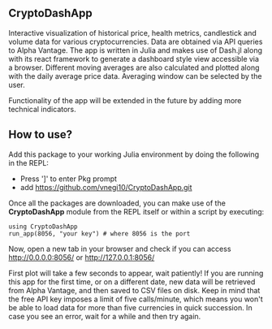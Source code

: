 ## CryptoDashApp

Interactive visualization of historical price, health metrics, candlestick and volume data for various cryptocurrencies. Data are obtained via API queries to Alpha Vantage. 
The app is written in Julia and makes use of Dash.jl along with its react framework to generate a dashboard style view accessible via a browser. 
Different moving averages are also calculated and plotted along with the daily average price data. Averaging window can be selected by the user.

Functionality of the app will be extended in the future by adding more technical indicators.

## How to use?

Add this package to your working Julia environment by doing the following in the REPL:
* Press ']' to enter Pkg prompt
*    add https://github.com/vnegi10/CryptoDashApp.git

Once all the packages are downloaded, you can make use of the **CryptoDashApp** module from the REPL itself or within a script by executing:

    using CryptoDashApp
    run_app(8056, "your key") # where 8056 is the port 
    
Now, open a new tab in your browser and check if you can access http://0.0.0.0:8056/ or http://127.0.0.1:8056/

First plot will take a few seconds to appear, wait patiently! If you are running this app for the first time, or on a different date, new data will be retrieved from Alpha Vantage, and then saved to CSV files on disk. Keep in mind that the free API key imposes a limit of five calls/minute, which means you won't be able to load data for more than five currencies in quick succession. In case you see an error, wait for a while and then try again.


    



    


